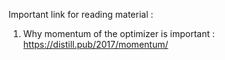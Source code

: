 Important link for reading material :
1. Why momentum of the optimizer is important : https://distill.pub/2017/momentum/  
